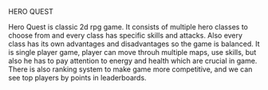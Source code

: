 HERO QUEST

Hero Quest is classic 2d rpg game. It consists of multiple hero classes to choose from and every class has specific skills and attacks. Also every class has its own advantages and disadvantages so the game is balanced. It is single player game, player can move throuh multiple maps, use skills, but also he has to pay attention to energy and health which are crucial in game. There is also ranking system to make game more competitive, and we can see top players by points in leaderboards.
